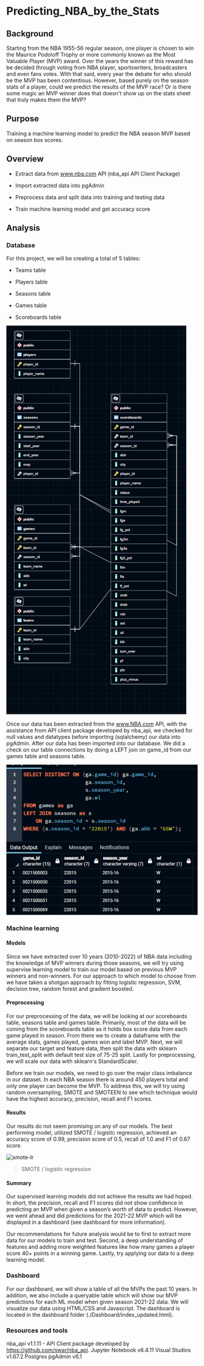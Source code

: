 # Predicting_NBA_by_the_Stats

## Background

Starting from the NBA 1955-56 regular season, one player is chosen to win the Maurice Podoloff Trophy or more commonly known as the Most Valuable Player (MVP) award. Over the years the winner of this reward has be decided through voting from NBA player, sportswriters, broadcasters and even fans votes. With that said, every year the debate for who should be the MVP has been contentious. However, based purely on the season stats of a player, could we predict the results of the MVP race? Or is there some magic an MVP winner does that doesn't show up on the stats sheet that truly makes them the MVP?

## Purpose

Training a machine learning model to predict the NBA season MVP based on season box scores.

## Overview

- Extract data from www.nba.com API (nba_api API Client Package)

- Import extracted data into pgAdmin

- Preprocess data and split data into training and testing data

- Train machine learning model and get accuracy score

## Analysis

### Database

For this project, we will be creating a total of 5 tables:

- Teams table

- Players table

- Seasons table

- Games table

- Scoreboards table

![ERD](https://github.com/QQrex/Predicting_NBA_MVP_by_the_Stats/blob/main/Images/Final%20ERD%20table.PNG)

Once our data has been extracted from the www.NBA.com API, with the assistance from API client package developed by nba_api, we checked for null values and datatypes before importing (sqlalchemy) our data into pgAdmin. After our data has been imported into our database. We did a check on our table connections by doing a LEFT join on game_id from our games table and seasons table.

![join](https://github.com/QQrex/Predicting_NBA_MVP_by_the_Stats/blob/main/Images/SQL_join_test.PNG)

### Machine learning

#### Models
Since we have extracted over 10 years (2010-2022) of NBA data including the knowledge of MVP winners during those seasons, we will try using supervise learning model to train our model based on previous MVP winners and non-winners. For our approach to which model to choose from we have taken a shotgun approach by fitting logistic regression, SVM, decision tree, random forest and gradient boosted.

#### Preprocessing
For our preprocessing of the data, we will be looking at our scoreboards table, seasons table and games table. Primarily, most of the data will be coming from the scoreboards table as it holds box score data from each game played in season. From there we to create a dataframe with the average stats, games played, games won and label MVP. Next, we will separate our target and feature data, then split the data with sklearn train_test_split with default test size of 75-25 split. Lastly for preprocessing, we will scale our data with sklearn's StandardScaler.

Before we train our models, we need to go over the major class imbalance in our dataset. In each NBA season there is around 450 players total and only one player can become the MVP. To address this, we will try using random oversampling, SMOTE and SMOTEEN to see which technique would have the highest accuracy, precision, recall and F1 scores.

#### Results

Our results do not seem promising on any of our models.  The best performing model, utilized SMOTE / logistic regression, achieved an accuracy score of 0.99, precision score of 0.5, recall of 1.0 and F1 of 0.67 score.

![smote-lr]()
>SMOTE / logistic regression

#### Summary

Our supervised learning models did not achieve the results we had hoped. In short, the precision, recall and F1 scores did not show confidence in predicting an MVP when given a season’s worth of data to predict. However, we went ahead and did predictions for the 2021-22 MVP which will be displayed in a dashboard (see dashboard for more information).

Our recommendations for future analysis would be to first to extract more data for our models to train and test. Second, a deep understanding of features and adding more weighted features like how many games a player score 40+ points in a winning game. Lastly, try applying our data to a deep learning model.


### Dashboard

For our dashboard, we will show a table of all the MVPs the past 10 years. In addition, we also include a queryable table which will show our MVP predictions for each ML model when given season 2021-22 data. We will visualize our data using HTML/CSS and Javascript. The dashboard is located in the dashboard folder (./Dashboard/index_updated.html).

### Resources and tools

nba_api v1.1.11 - API Client package developed by https://github.com/swar/nba_api.
Jupyter Notebook v6.4.11
Visual Studios v1.67.2
Postgres pgAdmin v6.1




